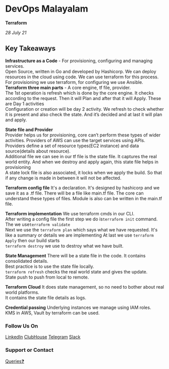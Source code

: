 # DevOps Malayalam

**Terraform**

_28 July 21_ 

## Key Takeaways


**Infrastructure as a Code** -  For provisioning, configuring and managing services. <br>
Open Source, written in Go and developed by Hashicorp. We can deploy resources in the cloud using code. We can use terraform  for this process. <br>
For provisioning we use terraform, for configuring we use Ansible. <br>
**Terraform three main parts** - A core engine, tf file, provider. <br>
The 1st operation is refresh which is done by the core engine. It checks according to the request. Then it will Plan and after that it will Apply. These are Day 1 activities <br>
Configuration or creation will be day 2 activity. We refresh to check whether it is present and also check the state. And it’s decided and at last it will plan and apply. <br>

**State file and Provider** <br>
Provider helps us for provisioning, core can’t perform these types of wider activities. Providers of AWS can use the target services using APIs. <br>
Providers define a set of resource types(EC2 instance) and data source(details about resource). <br>
Additional file we can see in our tf file is the state file. It captures the real world entity. And when we destroy and apply again, this state file helps in provisioning <br>
A state lock file is also associated, it locks when we apply the build. So that if any change is made in between it will not be affected.<br>

**Terraform config file**
It's a declaration. It's designed by hashicorp and we save it as a .tf file.  There will be a file like main.tf file. The core can understand these types of files. 
Module is also can be written in the main.tf file. 

**Terraform implementation**
We use terraform cmds in our CLI. <br>
After writing a config file the first step we do is```terraform init``` command. <br>
The we use```terraform validate``` <br>
Next we use the ```terraform plan``` which says what we have requested. It's like a summary or details we are implementing
At last we use ```terraform Apply``` then our build starts <br>
```terraform destroy``` we use to destroy what we have built. <br>

**State Management**
There will be a state file in the code. It contains consolidated details. <br>
Best practice is to use the state file locally. <br>
```terraform refresh``` checks the real world state and gives the update. <br>
State push to push from local to remote. <br>

**Terraform Cloud**
It does state management, so no need to bother about real world platforms. <br>
It contains the state file  details as logs. <br>

**Credential passing** 
Underlying instances we manage using IAM roles. <br> 
KMS in AWS, Vault by terraform can be used. <br>



### Follow Us On

[LinkedIn](https://www.linkedin.com/company/devopsmalayalam)
[ClubHouse](https://github.com/DevOps-Malayalam/Test/settings/pages)
[Telegram](https://t.me/joinchat/tninMc2bBGdiY2E1)
[Slack](https://join.slack.com/t/devopsmalayalam/shared_invite/zt-tuws4bts-9ZhKh5snDTuv8m7FiECv~g)

### Support or Contact

[Queries❓](https://docs.google.com/forms/d/e/1FAIpQLSdXmOgcM1zqVVONSZkrQ_twl2D9G8UBesN5OJ4xMZj_yXgebg/viewform)

